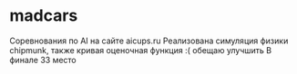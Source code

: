 # madcars
Соревнования по AI на сайте aicups.ru
Реализована симуляция физики chipmunk, также кривая оценочная функция :( обещаю улучшить 
В финале 33 место
